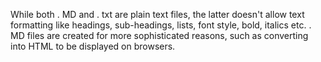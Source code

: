 While both . MD and . txt are plain text files, the latter doesn't allow text formatting like headings, sub-headings, lists, font style, bold, italics etc. . MD files are created for more sophisticated reasons, such as converting into HTML to be displayed on browsers.